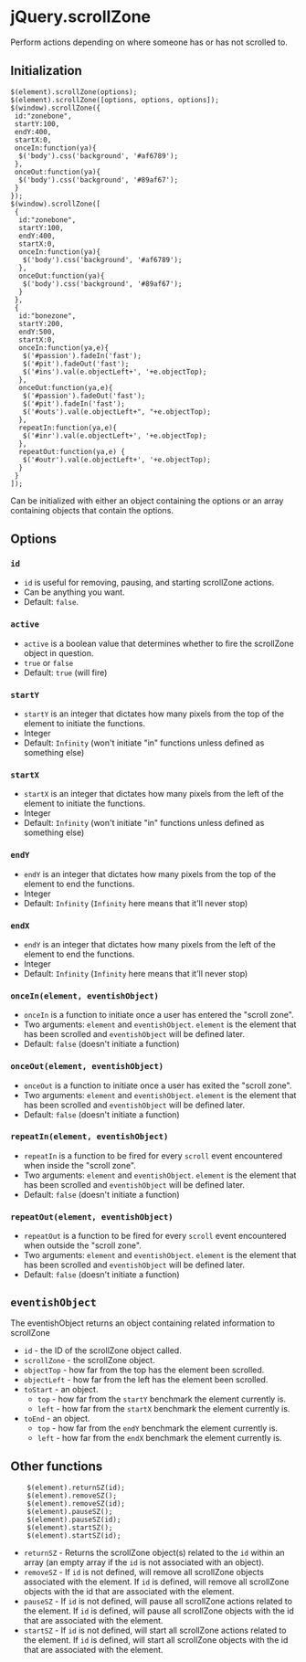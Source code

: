 jQuery.scrollZone
=================

Perform actions depending on where someone has or has not scrolled to.

## Initialization

    $(element).scrollZone(options);
    $(element).scrollZone([options, options, options]);
    $(window).scrollZone({
     id:"zonebone", 
     startY:100, 
     endY:400,
     startX:0, 
     onceIn:function(ya){
      $('body').css('background', '#af6789');
     }, 
     onceOut:function(ya){
      $('body').css('background', '#89af67');
     }
    });
    $(window).scrollZone([
     {
      id:"zonebone", 
      startY:100, 
      endY:400,
      startX:0, 
      onceIn:function(ya){
       $('body').css('background', '#af6789');
      }, 
      onceOut:function(ya){
       $('body').css('background', '#89af67');
      }
     },
     {
      id:"bonezone", 
      startY:200, 
      endY:500,
      startX:0, 
      onceIn:function(ya,e){
       $('#passion').fadeIn('fast');
       $('#pit').fadeOut('fast');
       $('#ins').val(e.objectLeft+', '+e.objectTop);
      }, 
      onceOut:function(ya,e){
       $('#passion').fadeOut('fast');
       $('#pit').fadeIn('fast');
       $('#outs').val(e.objectLeft+", "+e.objectTop);
      }, 
      repeatIn:function(ya,e){
       $('#inr').val(e.objectLeft+', '+e.objectTop);
      }, 
      repeatOut:function(ya,e) { 
       $('#outr').val(e.objectLeft+', '+e.objectTop);
      }
     }
    ]);

Can be initialized with either an object containing the options or an array containing objects that contain the options.

## Options
### `id`

* `id` is useful for removing, pausing, and starting scrollZone actions.
* Can be anything you want.
* Default: `false`.

### `active`

* `active` is a boolean value that determines whether to fire the scrollZone object in question.
* `true` or `false`
* Default: `true` (will fire)

### `startY`

* `startY` is an integer that dictates how many pixels from the top of the element to initiate the functions.
* Integer
* Default: `Infinity` (won't initiate "in" functions unless defined as something else)

### `startX`

* `startX` is an integer that dictates how many pixels from the left of the element to initiate the functions.
* Integer
* Default: `Infinity` (won't initiate "in" functions unless defined as something else)

### `endY`

* `endY` is an integer that dictates how many pixels from the top of the element to end the functions.
* Integer
* Default: `Infinity` (`Infinity` here means that it'll never stop)

### `endX`

* `endY` is an integer that dictates how many pixels from the left of the element to end the functions.
* Integer
* Default: `Infinity` (`Infinity` here means that it'll never stop)

### `onceIn(element, eventishObject)`

* `onceIn` is a function to initiate once a user has entered the "scroll zone".
* Two arguments: `element` and `eventishObject`. `element` is the element that has been scrolled and `eventishObject` will be defined later.
* Default: `false` (doesn't initiate a function)

### `onceOut(element, eventishObject)`

* `onceOut` is a function to initiate once a user has exited the "scroll zone".
* Two arguments: `element` and `eventishObject`. `element` is the element that has been scrolled and `eventishObject` will be defined later.
* Default: `false` (doesn't initiate a function)

### `repeatIn(element, eventishObject)`

* `repeatIn` is a function to be fired for every `scroll` event encountered when inside the "scroll zone".
* Two arguments: `element` and `eventishObject`. `element` is the element that has been scrolled and `eventishObject` will be defined later.
* Default: `false` (doesn't initiate a function)

### `repeatOut(element, eventishObject)`

* `repeatOut` is a function to be fired for every `scroll` event encountered when outside the "scroll zone".
* Two arguments: `element` and `eventishObject`. `element` is the element that has been scrolled and `eventishObject` will be defined later.
* Default: `false` (doesn't initiate a function)

## `eventishObject`
The eventishObject returns an object containing related information to scrollZone
* `id` - the ID of the scrollZone object called.
* `scrollZone` - the scrollZone object.
* `objectTop` - how far from the top has the element been scrolled.
* `objectLeft` - how far from the left has the element been scrolled.
* `toStart` - an object.
    * `top` - how far from the `startY` benchmark the element currently is.
    * `left` - how far from the `startX` benchmark the element currently is.
* `toEnd` - an object.
    * `top` - how far from the `endY` benchmark the element currently is.
    * `left` - how far from the `endX` benchmark the element currently is.

## Other functions

		$(element).returnSZ(id);
		$(element).removeSZ();
		$(element).removeSZ(id);
		$(element).pauseSZ();
		$(element).pauseSZ(id);
		$(element).startSZ();
		$(element).startSZ(id);

* `returnSZ` - Returns the scrollZone object(s) related to the `id` within an array (an empty array if the `id` is not associated with an object).
* `removeSZ` - If `id` is not defined, will remove all scrollZone objects associated with the element. If `id` is defined, will remove all scrollZone objects with the id that are associated with the element.
* `pauseSZ` - If `id` is not defined, will pause all scrollZone actions related to the element. If `id` is defined, will pause all scrollZone objects with the id that are associated with the element.
* `startSZ` - If `id` is not defined, will start all scrollZone actions related to the element. If `id` is defined, will start all scrollZone objects with the id that are associated with the element.
